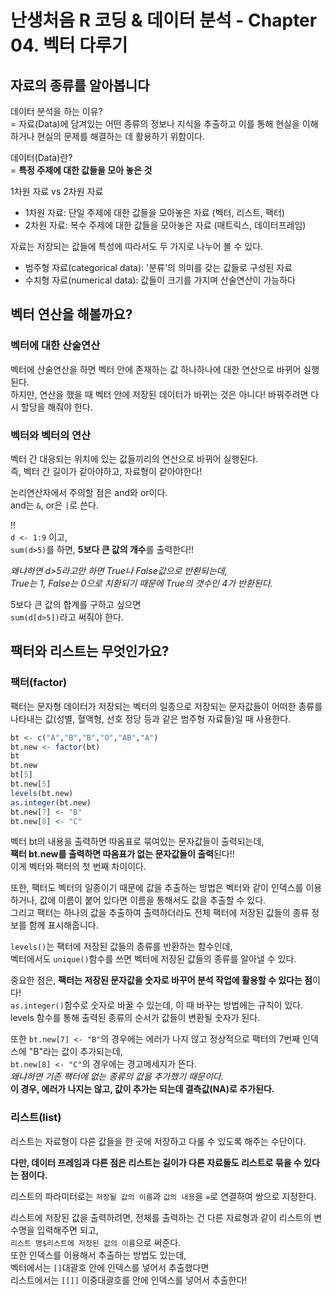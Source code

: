 # 난생처음 R 코딩 & 데이터 분석 - Chapter 04. 벡터 다루기


## 자료의 종류를 알아봅니다

데이터 분석을 하는 이유?  
= 자료(Data)에 담겨있는 어떤 종류의 정보나 지식을 추출하고 이를 통해 현실을 이해하거나 현실의 문제를 해결하는 데 활용하기 위함이다.

데이터(Data)란?  
= **특정 주제에 대한 값들을 모아 놓은 것**

1차원 자료 vs 2차원 자료  
- 1차원 자료: 단일 주제에 대한 값들을 모아놓은 자료 (벡터, 리스트, 팩터)
- 2차원 자료: 복수 주제에 대한 값들을 모아놓은 자료 (매트릭스, 데이터프레임)

자료는 저장되는 값들에 특성에 따라서도 두 가지로 나누어 볼 수 있다.  
- 범주형 자료(categorical data): '분류'의 의미를 갖는 값들로 구성된 자료
- 수치형 자료(numerical data): 값들이 크기를 가지며 산술연산이 가능하다

## 벡터 연산을 해볼까요?

### 벡터에 대한 산술연산 

벡터에 산술연산을 하면 벡터 안에 존재하는 값 하나하나에 대한 연산으로 바뀌어 실행된다.  
하지만, 연산을 했을 때 벡터 안에 저장된 데이터가 바뀌는 것은 아니다! 
바꿔주려면 다시 할당을 해줘야 한다.  

### 벡터와 벡터의 연산 

벡터 간 대응되는 위치에 있는 값들끼리의 연산으로 바뀌어 실행된다.  
즉, 벡터 간 길이가 같아야하고, 자료형이 같아야한다!  

논리연산자에서 주의할 점은 and와 or이다.  
and는 `&`, or은 `|`로 쓴다.  

!!   
`d <- 1:9` 이고,  
`sum(d>5)`를 하면, **5보다 큰 값의 개수**를 출력한다!!  

*왜냐하면 d>5라고만 하면 True나 False값으로 반환되는데,*  
*True는 1, False는 0으로 치환되기 때문에 True의 갯수인 4가 반환된다.* 

5보다 큰 값의 합계를 구하고 싶으면  
`sum(d[d>5])`라고 써줘야 한다.  


## 팩터와 리스트는 무엇인가요?  

### 팩터(factor)

팩터는 문자형 데이터가 저장되는 벡터의 일종으로 저장되는 문자값들이 어떠한 종류를 나타내는 값(성별, 혈액형, 선호 정당 등과 같은 범주형 자료들)일 때 사용한다.  

```r
bt <- c("A","B","B","O","AB","A")
bt.new <- factor(bt)
bt
bt.new
bt[5]
bt.new[5]
levels(bt.new)
as.integer(bt.new)
bt.new[7] <- "B"
bt.new[8] <- "C"
```

벡터 bt의 내용을 출력하면 따옴표로 묶여있는 문자값들이 출력되는데,  
**팩터 bt.new를 출력하면 따옴표가 없는 문자값들이 출력**된다!!  
이게 벡터와 팩터의 첫 번째 차이이다.  

또한, 팩터도 벡터의 일종이기 때문에 값을 추출하는 방법은 벡터와 같이 인덱스를 이용하거나, 값에 이름이 붙어 있다면 이름을 통해서도 값을 추출할 수 있다.  
그리고 팩터는 하나의 값을 추출하여 출력하더라도 전체 팩터에 저장된 값들의 종류 정보를 함께 표시해줍니다. 

`levels()`는 팩터에 저장된 값들의 종류를 반환하는 함수인데,  
벡터에서도 `unique()`함수를 쓰면 벡터에 저장된 값들의 종류를 알아낼 수 있다.  

중요한 점은, **팩터는 저장된 문자값을 숫자로 바꾸어 분석 작업에 활용할 수 있다는 점**이다!  
`as.integer()`함수로 숫자로 바꿀 수 있는데, 이 때 바꾸는 방법에는 규칙이 있다.  
levels 함수를 통해 출력된 종류의 순서가 값들이 변환될 숫자가 된다.  

또한 `bt.new[7] <- "B"`의 경우에는 에러가 나지 않고 정상적으로 팩터의 7번째 인덱스에 "B"라는 값이 추가되는데,  
`bt.new[8] <- "C"`의 경우에는 경고메세지가 뜬다.  
*왜냐하면 기존 팩터에 없는 종류의 값을 추가했기 때문이다.*  
**이 경우, 에러가 나지는 않고, 값이 추가는 되는데 결측값(NA)로 추가된다.** 


### 리스트(list)

리스트는 자료형이 다른 값들을 한 곳에 저장하고 다룰 수 있도록 해주는 수단이다.  

**다만, 데이터 프레임과 다른 점은 리스트는 길이가 다른 자료들도 리스트로 묶을 수 있다는 점이다.**

리스트의 파라미터로는 `저장될 값의 이름`과 `값의 내용`을 `=`로 연결하여 쌍으로 지정한다.  

리스트에 저장된 값을 출력하려면, 전체를 출력하는 건 다른 자료형과 같이 리스트의 변수명을 입력해주면 되고,  
`리스트 명$리스트에 저장된 값의 이름`으로 써준다.  
또한 인덱스를 이용해서 추출하는 방법도 있는데,  
벡터에서는 `[]`대괄호 안에 인덱스를 넣어서 추출했다면  
리스트에서는 `[[]]` 이중대괄호를 안에 인덱스를 넣어서 추출한다!  




